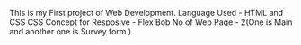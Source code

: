 This is my First project of Web Development.
Language Used - HTML and CSS
CSS Concept for Resposive - Flex Bob
No of Web Page - 2(One is Main and another one is Survey form.)